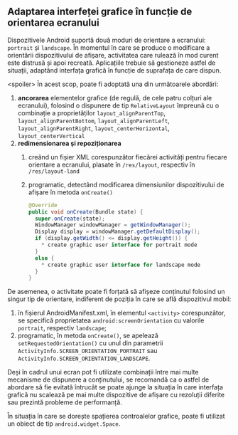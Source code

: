 ## Adaptarea interfeței grafice în funcție de orientarea ecranului

Dispozitivele Android suportă două moduri de orientare a ecranului:
`portrait` și `landscape`. În momentul în care se produce o modificare a
orientării dispozitivului de afișare, activitatea care rulează în mod
curent este distrusă și apoi recreată. Aplicațiile trebuie să gestioneze
astfel de situații, adaptând interfața grafică în funcție de suprafața
de care dispun.

\<spoiler> În acest scop, poate fi adoptată una din următoarele
abordări:

1.  **ancorarea** elementelor grafice (de regulă, de cele patru colțuri
    ale ecranului), folosind o dispunere de tip `RelativeLayout`
    împreună cu o combinație a proprietăților `layout_alignParentTop`,
    `layout_alignParentBottom`, `layout_alignParentLeft`,
    `layout_alignParentRight`, `layout_centerHorizontal`,
    `layout_centerVertical`
2.  **redimensionarea și repoziționarea**
    1.  creând un fișier XML corespunzător fiecărei activități pentru
        fiecare orientare a ecranului, plasate în `/res/layout`,
        respectiv în `/res/layout-land`
    2.  programatic, detectând modificarea dimensiunilor dispozitivului
        de afișare în metoda `onCreate()`

        ```java
        @Override
        public void onCreate(Bundle state) {
          super.onCreate(state);
          WindowManager windowManager = getWindowManager();
          Display display = windowManager.getDefaultDisplay();
          if (display.getWidth() <= display.getHeight()) {
            * create graphic user interface for portrait mode
          }
          else {
            * create graphic user interface for landscape mode
          }
        }
        ```

De asemenea, o activitate poate fi forțată să afișeze conținutul
folosind un singur tip de orientare, indiferent de poziția în care se
află dispozitivul mobil:

1.  în fișierul AndroidManifest.xml, în elementul `<activity>`
    corespunzător, se specifică proprietatea `android:screenOrientation`
    cu valorile `portrait`, respectiv `landscape`;
2.  programatic, în metoda `onCreate()`, se apelează
    `setRequestedOrientation()` cu unul din parametrii
    `ActivityInfo.SCREEN_ORIENTATION_PORTRAIT` sau
    `ActivityInfo.SCREEN_ORIENTATION_LANDSCAPE`.

Deși în cadrul unui ecran pot fi utilizate combinații între mai multe
mecanisme de dispunere a conținutului, se recomandă ca o astfel de
abordare să fie evitată întrucât se poate ajunge la situația în care
interfața grafică nu scalează pe mai multe dispozitive de afișare cu
rezoluții diferite sau prezintă probleme de performanță.

În situația în care se dorește spațierea controalelor grafice, poate fi
utilizat un obiect de tip `android.widget.Space`.
